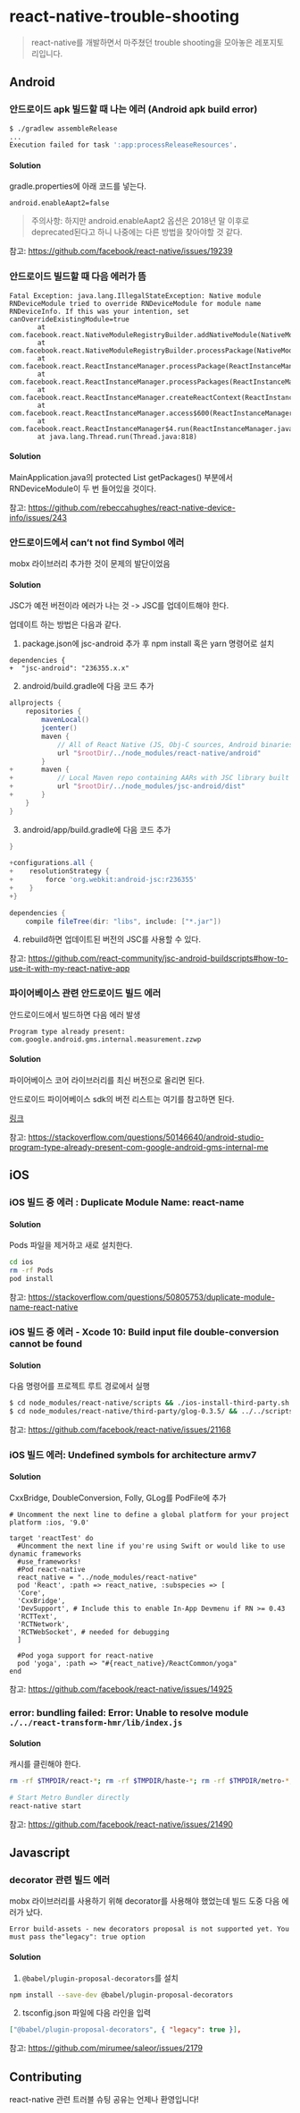 # react-native-trouble-shooting

> react-native를 개발하면서 마주쳤던 trouble shooting을 모아놓은 레포지토리입니다.

## Android

### 안드로이드 apk 빌드할 때 나는 에러 (Android apk build error)

```bash
$ ./gradlew assembleRelease
...
Execution failed for task ':app:processReleaseResources'.
```

#### Solution

gradle.properties에 아래 코드를 넣는다.

```
android.enableAapt2=false
```

> 주의사항: 하지만 android.enableAapt2 옵션은 2018년 말 이후로 deprecated된다고 하니 나중에는 다른 방법을 찾아야할 것 같다.

참고: https://github.com/facebook/react-native/issues/19239

### 안드로이드 빌드할 때 다음 에러가 뜸

```
Fatal Exception: java.lang.IllegalStateException: Native module RNDeviceModule tried to override RNDeviceModule for module name RNDeviceInfo. If this was your intention, set canOverrideExistingModule=true
       at com.facebook.react.NativeModuleRegistryBuilder.addNativeModule(NativeModuleRegistryBuilder.java:121)
       at com.facebook.react.NativeModuleRegistryBuilder.processPackage(NativeModuleRegistryBuilder.java:109)
       at com.facebook.react.ReactInstanceManager.processPackage(ReactInstanceManager.java:1050)
       at com.facebook.react.ReactInstanceManager.processPackages(ReactInstanceManager.java:1021)
       at com.facebook.react.ReactInstanceManager.createReactContext(ReactInstanceManager.java:959)
       at com.facebook.react.ReactInstanceManager.access$600(ReactInstanceManager.java:109)
       at com.facebook.react.ReactInstanceManager$4.run(ReactInstanceManager.java:802)
       at java.lang.Thread.run(Thread.java:818)
```

#### Solution

MainApplication.java의 protected List<ReactPackage> getPackages() 부분에서 RNDeviceModule이 두 번 들어있을 것이다.

참고: https://github.com/rebeccahughes/react-native-device-info/issues/243

### 안드로이드에서 can’t not find Symbol 에러

mobx 라이브러리 추가한 것이 문제의 발단이었음

#### Solution

JSC가 예전 버전이라 에러가 나는 것 -> JSC를 업데이트해야 한다.

업데이트 하는 방법은 다음과 같다.

1. package.json에 jsc-android 추가 후 npm install 혹은 yarn 명령어로 설치

```
dependencies {
+  "jsc-android": "236355.x.x"
```

2. android/build.gradle에 다음 코드 추가

```gradle
allprojects {
    repositories {
        mavenLocal()
        jcenter()
        maven {
            // All of React Native (JS, Obj-C sources, Android binaries) is installed from npm
            url "$rootDir/../node_modules/react-native/android"
        }
+       maven {
+           // Local Maven repo containing AARs with JSC library built for Android
+           url "$rootDir/../node_modules/jsc-android/dist"
+       }
    }
}
```

3. android/app/build.gradle에 다음 코드 추가

```gradle
}
 
+configurations.all {
+    resolutionStrategy {
+        force 'org.webkit:android-jsc:r236355'
+    }
+}
 
dependencies {
    compile fileTree(dir: "libs", include: ["*.jar"])
```

4. rebuild하면 업데이트된 버전의 JSC를 사용할 수 있다.

참고: https://github.com/react-community/jsc-android-buildscripts#how-to-use-it-with-my-react-native-app

### 파이어베이스 관련 안드로이드 빌드 에러

안드로이드에서 빌드하면 다음 에러 발생

```
Program type already present: com.google.android.gms.internal.measurement.zzwp 
```

#### Solution

파이어베이스 코어 라이브러리를 최신 버전으로 올리면 된다.

안드로이드 파이어베이스 sdk의 버전 리스트는 여기를 참고하면 된다.

[링크](https://firebase.google.com/support/release-notes/android#latest_sdk_versions)

참고: https://stackoverflow.com/questions/50146640/android-studio-program-type-already-present-com-google-android-gms-internal-me

## iOS

### iOS 빌드 중 에러 : Duplicate Module Name: react-name

#### Solution

Pods 파일을 제거하고 새로 설치한다.

```bash
cd ios
rm -rf Pods
pod install
```

참고: https://stackoverflow.com/questions/50805753/duplicate-module-name-react-native

### iOS 빌드 중 에러 - Xcode 10: Build input file double-conversion cannot be found

#### Solution

다음 명령어를 프로젝트 루트 경로에서 실행

```bash
$ cd node_modules/react-native/scripts && ./ios-install-third-party.sh && cd ../../../
$ cd node_modules/react-native/third-party/glog-0.3.5/ && ../../scripts/ios-configure-glog.sh && cd ../../../../
```

참고: https://github.com/facebook/react-native/issues/21168

### iOS 빌드 에러: Undefined symbols for architecture armv7

#### Solution

CxxBridge, DoubleConversion, Folly, GLog를 PodFile에 추가

```
# Uncomment the next line to define a global platform for your project
platform :ios, '9.0'
 
target 'reactTest' do
  #Uncomment the next line if you're using Swift or would like to use dynamic frameworks
  #use_frameworks!
  #Pod react-native
  react_native = "../node_modules/react-native"
  pod 'React', :path => react_native, :subspecies => [
  'Core',
  'CxxBridge',
  'DevSupport', # Include this to enable In-App Devmenu if RN >= 0.43
  'RCTText',
  'RCTNetwork',
  'RCTWebSocket', # needed for debugging
  ]
 
  #Pod yoga support for react-native
  pod 'yoga', :path => "#{react_native}/ReactCommon/yoga"
end
```

참고: https://github.com/facebook/react-native/issues/14925

### error: bundling failed: Error: Unable to resolve module `./../react-transform-hmr/lib/index.js`

#### Solution

캐시를 클린해야 한다.

```bash
rm -rf $TMPDIR/react-*; rm -rf $TMPDIR/haste-*; rm -rf $TMPDIR/metro-*; watchman watch-del-all
 
# Start Metro Bundler directly
react-native start
```

참고: https://github.com/facebook/react-native/issues/21490

## Javascript

### decorator 관련 빌드 에러

mobx 라이브러리를 사용하기 위해 decorator를 사용해야 했었는데 빌드 도중 다음 에러가 났다.

```
Error build-assets - new decorators proposal is not supported yet. You must pass the"legacy": true option
```

#### Solution

1. `@babel/plugin-proposal-decorators`를 설치

```bash
npm install --save-dev @babel/plugin-proposal-decorators
```

2. tsconfig.json 파일에 다음 라인을 입력

```json
["@babel/plugin-proposal-decorators", { "legacy": true }],
```

참고: https://github.com/mirumee/saleor/issues/2179


## Contributing

react-native 관련 트러블 슈팅 공유는 언제나 환영입니다!
